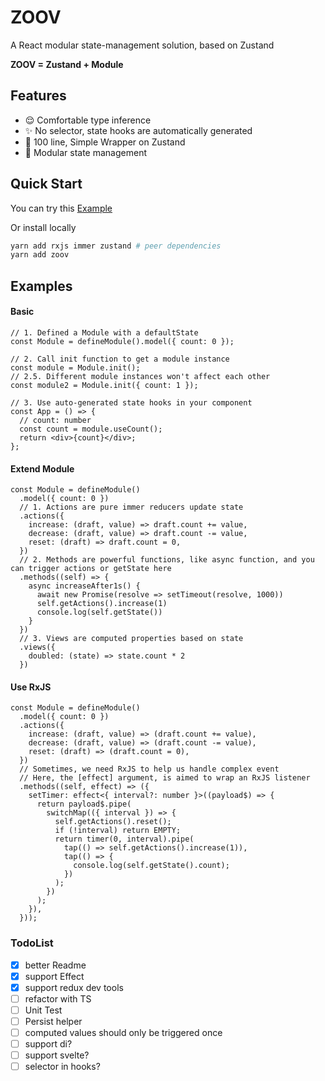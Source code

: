 # ZOOV

A React modular state-management solution, based on Zustand

**ZOOV = Zustand + Module**

## Features

- 😌 Comfortable type inference
- ✨ No selector, state hooks are automatically generated
- 🍳 100 line, Simple Wrapper on Zustand
- 🧮 Modular state management

## Quick Start

You can try this [Example](https://codesandbox.io/s/zoov-example-vmv3p)

Or install locally

```sh
yarn add rxjs immer zustand # peer dependencies
yarn add zoov
```

## Examples

#### Basic

```tsx
// 1. Defined a Module with a defaultState
const Module = defineModule().model({ count: 0 });

// 2. Call init function to get a module instance
const module = Module.init();
// 2.5. Different module instances won't affect each other
const module2 = Module.init({ count: 1 });

// 3. Use auto-generated state hooks in your component
const App = () => {
  // count: number
  const count = module.useCount();
  return <div>{count}</div>;
};
```

#### Extend Module

```tsx
const Module = defineModule()
  .model({ count: 0 })
  // 1. Actions are pure immer reducers update state
  .actions({
    increase: (draft, value) => draft.count += value,
    decrease: (draft, value) => draft.count -= value,
    reset: (draft) => draft.count = 0,
  })
  // 2. Methods are powerful functions, like async function, and you can trigger actions or getState here
  .methods((self) => {
    async increaseAfter1s() {
      await new Promise(resolve => setTimeout(resolve, 1000))
      self.getActions().increase(1)
      console.log(self.getState())
    }
  })
  // 3. Views are computed properties based on state
  .views({
    doubled: (state) => state.count * 2
  })
```

#### Use RxJS

```tsx
const Module = defineModule()
  .model({ count: 0 })
  .actions({
    increase: (draft, value) => (draft.count += value),
    decrease: (draft, value) => (draft.count -= value),
    reset: (draft) => (draft.count = 0),
  })
  // Sometimes, we need RxJS to help us handle complex event
  // Here, the [effect] argument, is aimed to wrap an RxJS listener
  .methods((self, effect) => ({
    setTimer: effect<{ interval?: number }>((payload$) => {
      return payload$.pipe(
        switchMap(({ interval }) => {
          self.getActions().reset();
          if (!interval) return EMPTY;
          return timer(0, interval).pipe(
            tap(() => self.getActions().increase(1)),
            tap(() => {
              console.log(self.getState().count);
            })
          );
        })
      );
    }),
  }));
```

### TodoList

- [x] better Readme
- [x] support Effect
- [x] support redux dev tools
- [ ] refactor with TS
- [ ] Unit Test
- [ ] Persist helper
- [ ] computed values should only be triggered once
- [ ] support di?
- [ ] support svelte?
- [ ] selector in hooks?
